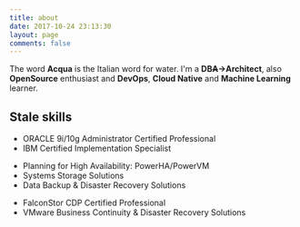 ```yaml
---
title: about
date: 2017-10-24 23:13:30
layout: page
comments: false
---
```

The word **Acqua** is the Italian word for water. I'm a **DB~~A~~->Architect**, also **OpenSource** enthusiast and **DevOps**, **Cloud Native** and **Machine Learning** learner.
## Stale skills
- ORACLE 9i/10g Administrator Certified Professional
- IBM Certified Implementation Specialist
 + Planning for High Availability: PowerHA/PowerVM
 + Systems Storage Solutions
 + Data Backup & Disaster Recovery Solutions	
- FalconStor CDP Certified Professional
- VMware Business Continuity & Disaster Recovery Solutions

